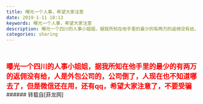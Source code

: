 ```yaml
---
title: 曝光一个人事，希望大家注意
date: 2019-1-11 18:13
keywords: 曝光一个人事，希望大家注意
description: 曝光一个四川的人事小姐姐，据我所知在他手里的最少的有两万的返佣没有给，人是外包公司的，公司倒了，人现在也不知道哪去了，但是微信还在用，还有qq，希望大家注意了，不要受骗
categories: sharing
---
```

<td class="t_f" id="postmessage_2669072">

<br/>
<br/>
<font size="4"><font color="#ff0000"><strong>曝光一个四川的人事小姐姐，据我所知在他手里的最少的有两万的返佣没有给，人是外包公司的，公司倒了，人现在也不知道哪去了，但是微信还在用，还有qq，希望大家注意了，不要受骗</strong></font></font></td>
###### 转载自[菲龙网]